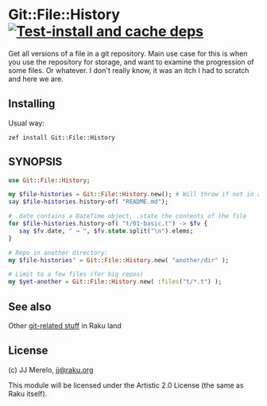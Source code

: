 # Git::File::History [![Test-install and cache deps](https://github.com/JJ/raku-git-file-history/actions/workflows/test.yaml/badge.svg)](https://github.com/JJ/raku-git-file-history/actions/workflows/test.yaml)

Get all versions of a file in a git repository. Main use case for this is 
when you use the repository for storage, and want to examine the progression 
of some files. Or whatever. I don't really know, it was an itch I had to 
scratch and here we are.

## Installing

Usual way:

    zef install Git::File::History

## SYNOPSIS

```raku
use Git::File::History;

my $file-histories = Git::File::History.new(); # Will throw if not in a repo
say $file-histories.history-of( "README.md");

# .date contains a DateTime object, .state the contents of the file
for $file-histories.history-of( "t/01-basic.t") -> $fv {
   say $fv.date, " → ", $fv.state.split("\n").elems;
}

# Repo in another directory:
my $file-histories' = Git::File::History.new( "another/dir" );

# Limit to a few files (for big repos)
my $yet-another = Git::File::History.new( :files("t/*.t") );
```

## See also

Other [git-related stuff](https://raku.land/?q=git) in Raku land

## License

(c) JJ Merelo, jj@raku.org

This module will be licensed under the Artistic 2.0 License (the same as Raku itself).
